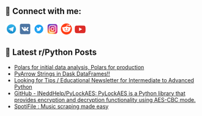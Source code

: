 ## 🔎 Connect with me:
[<img src="https://github.com/bullbesh/bullbesh/blob/main/images/Telegram.png" width="32" height="32" />](https://t.me/bullbesh)
[<img src="https://github.com/bullbesh/bullbesh/blob/main/images/VK.png" width="32" height="32" />](https://vk.com/bullbesh)
[<img src="https://github.com/bullbesh/bullbesh/blob/main/images/Twitter.png" width="32" height="32" />](https://twitter.com/bullbesh1)
[<img src="https://github.com/bullbesh/bullbesh/blob/main/images/Instagram.png" width="32" height="32" />](https://www.instagram.com/bullbesh)
[<img src="https://github.com/bullbesh/bullbesh/blob/main/images/Reddit.png" width="32" height="32" />](https://www.reddit.com/user/bullbesh)
[<img src="https://github.com/bullbesh/bullbesh/blob/main/images/YouTube.png" width="32" height="32" />](https://www.youtube.com/channel/UCtfjRs6uzgq5mfm8S06WTcg)

## 📕 Latest r/Python Posts
<!-- BLOG-POST-LIST:START -->
- [Polars for initial data analysis, Polars for production](https://www.reddit.com/r/Python/comments/12dmp1v/polars_for_initial_data_analysis_polars_for/)
- [PyArrow Strings in Dask DataFrames!!](https://www.reddit.com/r/Python/comments/12dl030/pyarrow_strings_in_dask_dataframes/)
- [Looking for Tips / Educational Newsletter for Intermediate to Advanced Python](https://www.reddit.com/r/Python/comments/12djg75/looking_for_tips_educational_newsletter_for/)
- [GitHub - INeddHelp/PyLockAES: PyLockAES is a Python library that provides encryption and decryption functionality using AES-CBC mode.](https://www.reddit.com/r/Python/comments/12di66x/github_ineddhelppylockaes_pylockaes_is_a_python/)
- [SpotiFile : Music scraping made easy](https://www.reddit.com/r/Python/comments/12dfdq1/spotifile_music_scraping_made_easy/)
<!-- BLOG-POST-LIST:END -->
